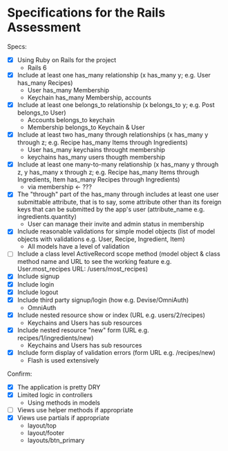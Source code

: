 # Specifications for the Rails Assessment

Specs:
- [x] Using Ruby on Rails for the project
   - Rails 6
- [x] Include at least one has_many relationship (x has_many y; e.g. User has_many Recipes)
   - User has_many Membership
   - Keychain has_many Membership, accounts
- [x] Include at least one belongs_to relationship (x belongs_to y; e.g. Post belongs_to User)
   - Accounts belongs_to keychain
   - Membership belongs_to Keychain & User
- [x] Include at least two has_many through relationships (x has_many y through z; e.g. Recipe has_many Items through Ingredients)
   - User has_many keychains throught membership
   - keychains has_many users thougth membership
- [x] Include at least one many-to-many relationship (x has_many y through z, y has_many x through z; e.g. Recipe has_many Items through Ingredients, Item has_many Recipes through Ingredients)
  - via membership <- ???
- [x] The "through" part of the has_many through includes at least one user submittable attribute, that is to say, some attribute other than its foreign keys that can be submitted by the app's user (attribute_name e.g. ingredients.quantity)
  - User can manage their invite and admin status in membership
- [x] Include reasonable validations for simple model objects (list of model objects with validations e.g. User, Recipe, Ingredient, Item)
  - All models have a level of validation
- [ ] Include a class level ActiveRecord scope method (model object & class method name and URL to see the working feature e.g. User.most_recipes URL: /users/most_recipes)
- [x] Include signup
- [x] Include login
- [x] Include logout
- [x] Include third party signup/login (how e.g. Devise/OmniAuth)
   - OmniAuth
- [x] Include nested resource show or index (URL e.g. users/2/recipes)
   - Keychains and Users has sub resources
- [x] Include nested resource "new" form (URL e.g. recipes/1/ingredients/new)
   - Keychains and Users has sub resources
- [x] Include form display of validation errors (form URL e.g. /recipes/new)
    - Flash is used extensively

Confirm:
- [x] The application is pretty DRY
- [x] Limited logic in controllers
   - Using methods in models
- [ ] Views use helper methods if appropriate
- [x] Views use partials if appropriate
    - layout/top
    - layout/footer
    - layouts/btn_primary
